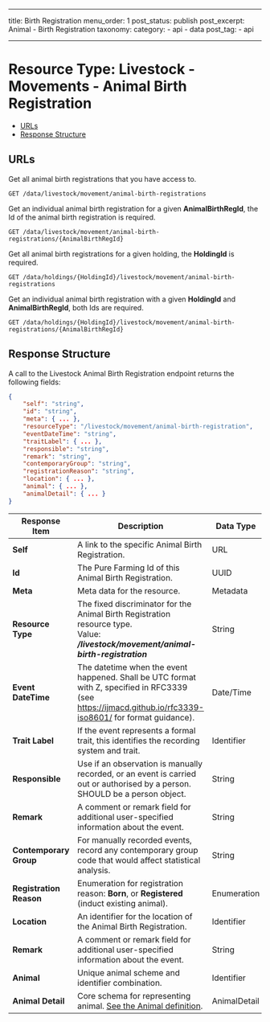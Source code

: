 ﻿---

title: Birth Registration
menu_order: 1
post_status: publish
post_excerpt: Animal - Birth Registration
taxonomy:
    category:
        - api
        - data
    post_tag:
        - api

---

# Resource Type: Livestock - Movements - Animal Birth Registration 

 - [URLs](#URLs)
 - [Response Structure](#response-structure)


## URLs

Get all animal birth registrations that you have access to.

```
GET /data/livestock/movement/animal-birth-registrations
```
    
Get an individual animal birth registration for a given **AnimalBirthRegId**, the Id of the animal birth registration is required.
```
GET /data/livestock/movement/animal-birth-registrations/{AnimalBirthRegId}
```

Get all animal birth registrations for a given holding, the **HoldingId** is required.

```
GET /data/holdings/{HoldingId}/livestock/movement/animal-birth-registrations
```

Get an individual animal birth registration with a given **HoldingId** and **AnimalBirthRegId**, both Ids are required.
```
GET /data/holdings/{HoldingId}/livestock/movement/animal-birth-registrations/{AnimalBirthRegId}
```

## Response Structure

A call to the Livestock Animal Birth Registration endpoint returns the following fields:
```json
{
    "self": "string",
    "id": "string",
    "meta": { ... },
    "resourceType": "/livestock/movement/animal-birth-registration",
    "eventDateTime": "string",
    "traitLabel": { ... },
    "responsible": "string",
    "remark": "string",
    "contemporaryGroup": "string",
    "registrationReason": "string",
    "location": { ... },
    "animal": { ... },
    "animalDetail": { ... }
}
```

|Response Item   |Description                    |Data Type                    |
|----------------|-------------------------------|-----------------------------|
|**Self**        |A link to the specific Animal Birth Registration.         |URL             |
|**Id**          |The Pure Farming Id of this Animal Birth Registration.    |UUID            |
|**Meta**        |Meta data for the resource.                               |Metadata        |
|**Resource Type**|The fixed discriminator for the Animal Birth Registration resource type. <br/>Value: ***/livestock/movement/animal-birth-registration***    |String|
|**Event DateTime** |The datetime when the event happened. Shall be UTC format with Z, specified in RFC3339 (see https://ijmacd.github.io/rfc3339-iso8601/ for format guidance).|Date/Time|
|**Trait Label**|If the event represents a formal trait, this identifies the recording system and trait. |Identifier|
|**Responsible**|Use if an observation is manually recorded, or an event is carried out or authorised by a person. SHOULD be a person object.    |String |
|**Remark**|A comment or remark field for additional user-specified information about the event.|String |
|**Contemporary Group**|For manually recorded events, record any contemporary group code that would affect statistical analysis. |String |
|**Registration Reason**|Enumeration for registration reason: **Born**, or **Registered** (induct existing animal).|Enumeration|
|**Location**|An identifier for the location of the Animal Birth Registration. |Identifier|
|**Remark**|A comment or remark field for additional user-specified information about the event.|String |
|**Animal**|Unique animal scheme and identifier combination.|Identifier|
|**Animal Detail**|Core schema for representing animal. [See the Animal definition](/resource-types/livestock/animals.md). |AnimalDetail|
